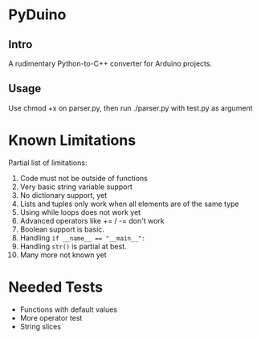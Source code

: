 PyDuino
=======

Intro
-----
A rudimentary Python-to-C++ converter for Arduino projects.

Usage
-----
Use chmod +x on parser.py, then run ./parser.py with test.py as argument

Known Limitations
=================
Partial list of limitations:

1. Code must not be outside of functions
1. Very basic string variable support
1. No dictionary support, yet
1. Lists and tuples only work when all elements are of the same type
1. Using while loops does not work yet
1. Advanced operators like += / -= don't work
1. Boolean support is basic.
1. Handling `if __name__ == "__main__":`
1. Handling `str()` is partial at best.
1. Many more not known yet

Needed Tests
============
* Functions with default values
* More operator test
* String slices
